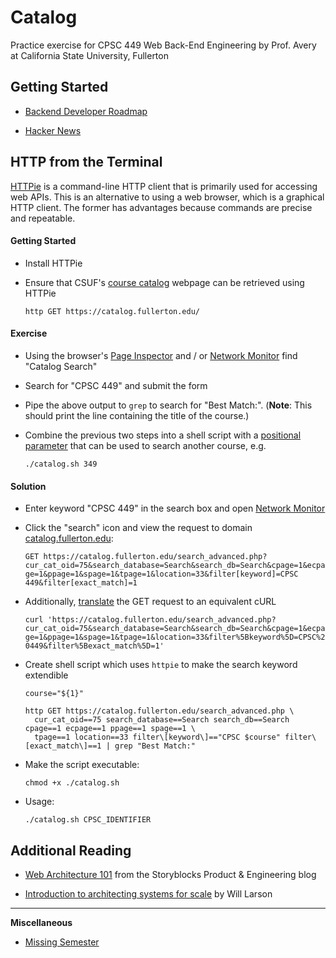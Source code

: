 # Catalog

Practice exercise for CPSC 449 Web Back-End Engineering by Prof. Avery at California State University, Fullerton

## Getting Started

+ [Backend Developer Roadmap][1]

+ [Hacker News][2]


## HTTP from the Terminal

[HTTPie][5] is a command-line HTTP client that is primarily used for accessing web APIs. This is an alternative to using a web browser, which is a graphical HTTP client. The former has advantages because commands are precise and repeatable.

#### Getting Started

+ Install HTTPie

+ Ensure that CSUF's [course catalog][6] webpage can be retrieved using HTTPie

  `http GET https://catalog.fullerton.edu/`

#### Exercise

+ Using the browser's [Page Inspector][7] and / or [Network Monitor][8] find "Catalog Search"

+ Search for "CPSC 449" and submit the form

+ Pipe the above output to `grep` to search for "Best Match:". (**Note**: This should print the line containing the title of the course.)

+ Combine the previous two steps into a shell script with a [positional parameter][9] that can be used to search another course, e.g.

  `./catalog.sh 349`

#### Solution

+ Enter keyword "CPSC 449" in the search box and open [Network Monitor][8]

+ Click the "search" icon and view the request to domain [catalog.fullerton.edu][6]:

  `GET https://catalog.fullerton.edu/search_advanced.php?cur_cat_oid=75&search_database=Search&search_db=Search&cpage=1&ecpage=1&ppage=1&spage=1&tpage=1&location=33&filter[keyword]=CPSC 449&filter[exact_match]=1`

+ Additionally, [translate][10] the GET request to an equivalent cURL

  `curl 'https://catalog.fullerton.edu/search_advanced.php?cur_cat_oid=75&search_database=Search&search_db=Search&cpage=1&ecpage=1&ppage=1&spage=1&tpage=1&location=33&filter%5Bkeyword%5D=CPSC%20449&filter%5Bexact_match%5D=1'`

+ Create shell script which uses `httpie` to make the search keyword extendible

  ```
  course="${1}"

  http GET https://catalog.fullerton.edu/search_advanced.php \
    cur_cat_oid==75 search_database==Search search_db==Search cpage==1 ecpage==1 ppage==1 spage==1 \
    tpage==1 location==33 filter\[keyword\]=="CPSC $course" filter\[exact_match\]==1 | grep "Best Match:"
  ```

+ Make the script executable:

  `chmod +x ./catalog.sh`

+ Usage:

  `./catalog.sh CPSC_IDENTIFIER`


## Additional Reading

+ [Web Architecture 101][3] from the Storyblocks Product & Engineering blog

+ [Introduction to architecting systems for scale][4] by Will Larson


---

**Miscellaneous**

+ [Missing Semester][11]

[1]: https://roadmap.sh/backend
[2]: https://news.ycombinator.com/item?id=18961793
[3]: https://medium.com/storyblocks-engineering/web-architecture-101-a3224e126947
[4]: https://lethain.com/introduction-to-architecting-systems-for-scale/
[5]: https://httpie.io/cli
[6]: https://catalog.fullerton.edu/
[7]: https://firefox-source-docs.mozilla.org/devtools-user/page_inspector/index.html
[8]: https://firefox-source-docs.mozilla.org/devtools-user/network_monitor/index.html
[9]: https://bash.cyberciti.biz/guide/$1
[10]: https://en.wikipedia.org/wiki/Percent-encoding
[11]: https://missing.csail.mit.edu
